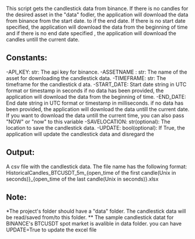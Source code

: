 This script gets the candlestick data from binance. If there is no candles for the desired asset
in the "data" fodler, the application will download the data from binance from the start date. to
if the end date. If there is no start date specified, the application will download the data from
the beginning of time and if there is no end date specified , the application will download the   
candles untill the current date.
 
Constants:
---------
-API_KEY: str: The api key for binance.
-ASSETNAME : str: The name of the asset for downloading the candlestick data.
-TIMEFRAME: str: The timeframe for the candlestick d ata.
-START_DATE: Start date string in UTC format or timestamp in seconds if no data has been provided,
    the application will download the data from the beginning of time.
-END_DATE: End date string in UTC format or timestamp in milliseconds. if no data has been provided,
    the application will download the data untill the current date. If you want to download the data
    untill the current time, you can also pass "NOW" or "now" to this variable
-SAVELOCATION: str(optional): The location to save the candlestick data.
-UPDATE: bool(optional): If True, the application will update the candlestick data and disregard the

Output:
-------
A csv file with the candlestick data. The file name has the following format:
HistoricalCandles_BTCUSDT_5m_{open_time of the first candle(Unix in seconds)}_{open_time of the last candle(Unix in seconds)}.xlsx

Note: 
-----
*The project's folder should have a "data" folder. The candlestick data will be read/saved from/to this folder.
** The sample candlestick datat for BINANCE's BTCUSDT spot market is avalible in data folder. you can have UPDATE=True to update the excel file
